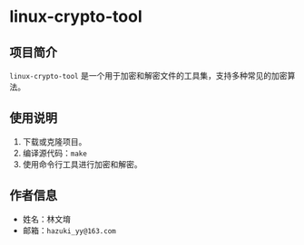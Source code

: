 # linux-crypto-tool

## 项目简介
`linux-crypto-tool` 是一个用于加密和解密文件的工具集，支持多种常见的加密算法。

## 使用说明
1. 下载或克隆项目。
2. 编译源代码：`make`
3. 使用命令行工具进行加密和解密。

## 作者信息
- 姓名：林文堉
- 邮箱：`hazuki_yy@163.com`

